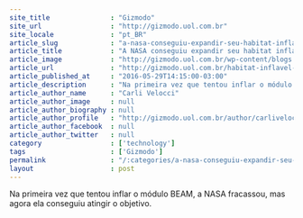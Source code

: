 ```yaml
---
site_title               : "Gizmodo"
site_url                 : "http://gizmodo.uol.com.br"
site_locale              : "pt_BR"
article_slug             : "a-nasa-conseguiu-expandir-seu-habitat-inflavel-apos-uma-tentativa-fracassada"
article_title            : "A NASA conseguiu expandir seu habitat inflável após uma tentativa fracassada"
article_image            : "http://gizmodo.uol.com.br/wp-content/blogs.dir/8/files/2016/05/iss-habitat-inflavel.jpg"
article_url              : "http://gizmodo.uol.com.br/habitat-inflavel-nasa-cheio/"
article_published_at     : "2016-05-29T14:15:00-03:00"
article_description      : "Na primeira vez que tentou inflar o módulo BEAM, a NASA fracassou, mas agora ela conseguiu atingir o objetivo."
article_author_name      : "Carli Velocci"
article_author_image     : null
article_author_biography : null
article_author_profile   : "http://gizmodo.uol.com.br/author/carlivelocci/"
article_author_facebook  : null
article_author_twitter   : null
category                 : ['technology']
tags                     : ['Gizmodo']
permalink                : "/:categories/a-nasa-conseguiu-expandir-seu-habitat-inflavel-apos-uma-tentativa-fracassada/"
layout                   : post
---
```


Na primeira vez que tentou inflar o módulo BEAM, a NASA fracassou, mas agora ela conseguiu atingir o objetivo.
